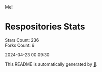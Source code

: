 Me!

# Respositories Stats
Stars Count: 236  
Forks Count: 6

2024-04-23 00:09:30  

This README is automatically generated by [🐰](https://github.com/rnitta/rnitta).
